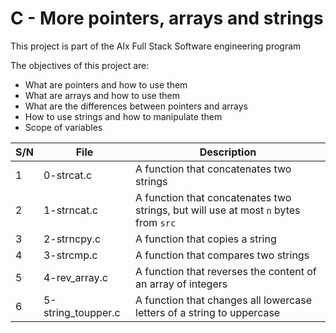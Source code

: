 # C - More pointers, arrays and strings

This project is part of the Alx Full Stack Software engineering program

The objectives of this project are:
- What are pointers and how to use them
- What are arrays and how to use them
- What are the differences between pointers and arrays
- How to use strings and how to manipulate them
- Scope of variables

| S/N | File | Description |
| --- | --------- | -------------------- |
| 1 | 0-strcat.c | A function that concatenates two strings |
| 2 | 1-strncat.c | A function that concatenates two strings, but will use at most `n` bytes from `src`|
| 3 | 2-strncpy.c | A function that copies a string |
| 4 | 3-strcmp.c | A function that compares two strings |
| 5 | 4-rev_array.c | A function that reverses the content of an array of integers |
| 6 | 5-string_toupper.c | A function that changes all lowercase letters of a string to uppercase |
